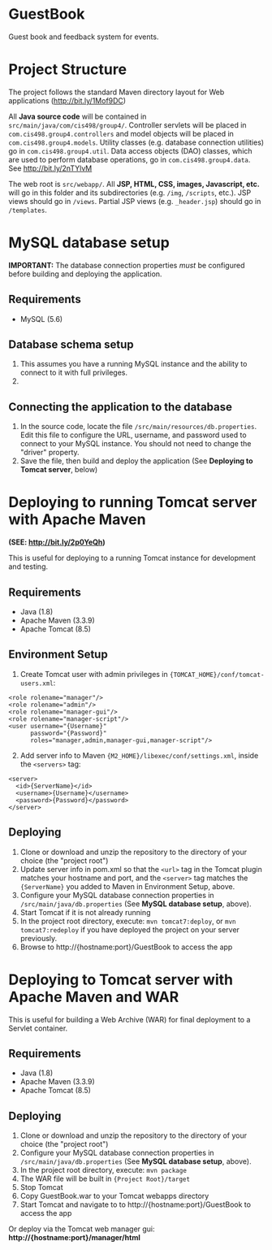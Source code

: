 # GuestBook
Guest book and feedback system for events.

# Project Structure
The project follows the standard Maven directory layout for Web applications (http://bit.ly/1Mof9DC)

All **Java source code** will be contained in `src/main/java/com/cis498/group4/`. Controller servlets will be placed in `com.cis498.group4.controllers` and model objects will be placed in `com.cis498.group4.models`. Utility classes (e.g. database connection utilities) go in `com.cis498.group4.util`. Data access objects (DAO) classes, which are used to perform database operations, go in `com.cis498.group4.data`. See http://bit.ly/2nTYlvM

The web root is `src/webapp/`. All **JSP, HTML, CSS, images, Javascript, etc.** will go in this folder and its subdirectories (e.g. `/img`, `/scripts`, etc.). JSP views should go in `/views`. Partial JSP views (e.g. `_header.jsp`) should go in `/templates`.

# MySQL database setup

**IMPORTANT:** The database connection properties _must_ be configured before building and deploying the application.

## Requirements
- MySQL (5.6)

## Database schema setup
1. This assumes you have a running MySQL instance and the ability to connect to it with full privileges.
2. 

## Connecting the application to the database
1. In the source code, locate the file `/src/main/resources/db.properties`. Edit this file to configure the URL, username, and password used to connect to your MySQL instance. You should not need to change the "driver" property.
2. Save the file, then build and deploy the application (See **Deploying to Tomcat server**, below)

# Deploying to running Tomcat server with Apache Maven
**(SEE: http://bit.ly/2p0YeQh)**

This is useful for deploying to a running Tomcat instance for development and testing.

## Requirements
- Java (1.8)
- Apache Maven (3.3.9)
- Apache Tomcat (8.5)

## Environment Setup
1. Create Tomcat user with admin privileges in `{TOMCAT_HOME}/conf/tomcat-users.xml`:
```
<role rolename="manager"/>
<role rolename="admin"/>
<role rolename="manager-gui"/>
<role rolename="manager-script"/>
<user username="{Username}" 
      password="{Password}" 
      roles="manager,admin,manager-gui,manager-script"/>
```
2. Add server info to Maven `{M2_HOME}/libexec/conf/settings.xml`, inside the `<servers>` tag:
```
<server>
  <id>{ServerName}</id>
  <username>{Username}</username>
  <password>{Password}</password>
</server>
```

## Deploying
1. Clone or download and unzip the repository to the directory of your choice (the "project root")
2. Update server info in pom.xml so that the `<url>` tag in the Tomcat plugin matches your hostname and port, and the `<server>` tag matches the `{ServerName}` you added to Maven in Environment Setup, above.
3. Configure your MySQL database connection properties in `/src/main/java/db.properties` (See **MySQL database setup**, above).
4. Start Tomcat if it is not already running
5. In the project root directory, execute: `mvn tomcat7:deploy`, or `mvn tomcat7:redeploy` if you have deployed the project on your server previously.
6. Browse to http://{hostname:port}/GuestBook to access the app

# Deploying to Tomcat server with Apache Maven and WAR

This is useful for building a Web Archive (WAR) for final deployment to a Servlet container.

## Requirements
- Java  (1.8)
- Apache Maven (3.3.9)
- Apache Tomcat (8.5)

## Deploying
1. Clone or download and unzip the repository to the directory of your choice (the "project root")
2. Configure your MySQL database connection properties in `/src/main/java/db.properties` (See **MySQL database setup**, above).
3. In the project root directory, execute: `mvn package`
4. The WAR file will be built in `{Project Root}/target`
5. Stop Tomcat
6. Copy GuestBook.war to your Tomcat webapps directory
7. Start Tomcat and navigate to to http://{hostname:port}/GuestBook to access the app

Or deploy via the Tomcat web manager gui: **http://{hostname:port}/manager/html**
